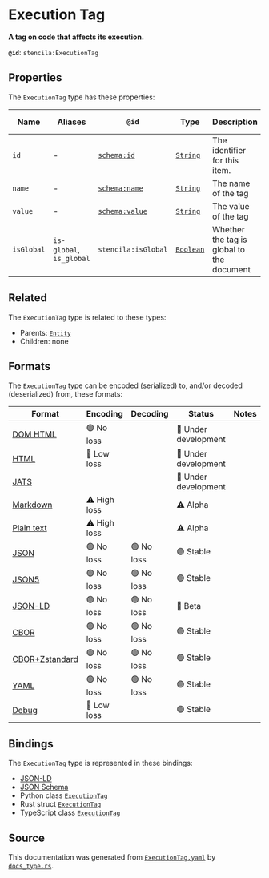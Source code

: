 # Execution Tag

**A tag on code that affects its execution.**

**`@id`**: `stencila:ExecutionTag`

## Properties

The `ExecutionTag` type has these properties:

| Name       | Aliases                  | `@id`                                      | Type                                                                                              | Description                               | Inherited from                                                                                   |
| ---------- | ------------------------ | ------------------------------------------ | ------------------------------------------------------------------------------------------------- | ----------------------------------------- | ------------------------------------------------------------------------------------------------ |
| `id`       | -                        | [`schema:id`](https://schema.org/id)       | [`String`](https://github.com/stencila/stencila/blob/main/docs/reference/schema/data/string.md)   | The identifier for this item.             | [`Entity`](https://github.com/stencila/stencila/blob/main/docs/reference/schema/other/entity.md) |
| `name`     | -                        | [`schema:name`](https://schema.org/name)   | [`String`](https://github.com/stencila/stencila/blob/main/docs/reference/schema/data/string.md)   | The name of the tag                       | -                                                                                                |
| `value`    | -                        | [`schema:value`](https://schema.org/value) | [`String`](https://github.com/stencila/stencila/blob/main/docs/reference/schema/data/string.md)   | The value of the tag                      | -                                                                                                |
| `isGlobal` | `is-global`, `is_global` | `stencila:isGlobal`                        | [`Boolean`](https://github.com/stencila/stencila/blob/main/docs/reference/schema/data/boolean.md) | Whether the tag is global to the document | -                                                                                                |

## Related

The `ExecutionTag` type is related to these types:

- Parents: [`Entity`](https://github.com/stencila/stencila/blob/main/docs/reference/schema/other/entity.md)
- Children: none

## Formats

The `ExecutionTag` type can be encoded (serialized) to, and/or decoded (deserialized) from, these formats:

| Format                                                                                             | Encoding     | Decoding  | Status              | Notes |
| -------------------------------------------------------------------------------------------------- | ------------ | --------- | ------------------- | ----- |
| [DOM HTML](https://github.com/stencila/stencila/blob/main/docs/reference/formats/dom.md)           | 🟢 No loss    |           | 🚧 Under development |       |
| [HTML](https://github.com/stencila/stencila/blob/main/docs/reference/formats/html.md)              | 🔷 Low loss   |           | 🚧 Under development |       |
| [JATS](https://github.com/stencila/stencila/blob/main/docs/reference/formats/jats.md)              |              |           | 🚧 Under development |       |
| [Markdown](https://github.com/stencila/stencila/blob/main/docs/reference/formats/markdown.md)      | ⚠️ High loss |           | ⚠️ Alpha            |       |
| [Plain text](https://github.com/stencila/stencila/blob/main/docs/reference/formats/text.md)        | ⚠️ High loss |           | ⚠️ Alpha            |       |
| [JSON](https://github.com/stencila/stencila/blob/main/docs/reference/formats/json.md)              | 🟢 No loss    | 🟢 No loss | 🟢 Stable            |       |
| [JSON5](https://github.com/stencila/stencila/blob/main/docs/reference/formats/json5.md)            | 🟢 No loss    | 🟢 No loss | 🟢 Stable            |       |
| [JSON-LD](https://github.com/stencila/stencila/blob/main/docs/reference/formats/jsonld.md)         | 🟢 No loss    | 🟢 No loss | 🔶 Beta              |       |
| [CBOR](https://github.com/stencila/stencila/blob/main/docs/reference/formats/cbor.md)              | 🟢 No loss    | 🟢 No loss | 🟢 Stable            |       |
| [CBOR+Zstandard](https://github.com/stencila/stencila/blob/main/docs/reference/formats/cborzst.md) | 🟢 No loss    | 🟢 No loss | 🟢 Stable            |       |
| [YAML](https://github.com/stencila/stencila/blob/main/docs/reference/formats/yaml.md)              | 🟢 No loss    | 🟢 No loss | 🟢 Stable            |       |
| [Debug](https://github.com/stencila/stencila/blob/main/docs/reference/formats/debug.md)            | 🔷 Low loss   |           | 🟢 Stable            |       |

## Bindings

The `ExecutionTag` type is represented in these bindings:

- [JSON-LD](https://stencila.org/ExecutionTag.jsonld)
- [JSON Schema](https://stencila.org/ExecutionTag.schema.json)
- Python class [`ExecutionTag`](https://github.com/stencila/stencila/blob/main/python/python/stencila/types/execution_tag.py)
- Rust struct [`ExecutionTag`](https://github.com/stencila/stencila/blob/main/rust/schema/src/types/execution_tag.rs)
- TypeScript class [`ExecutionTag`](https://github.com/stencila/stencila/blob/main/ts/src/types/ExecutionTag.ts)

## Source

This documentation was generated from [`ExecutionTag.yaml`](https://github.com/stencila/stencila/blob/main/schema/ExecutionTag.yaml) by [`docs_type.rs`](https://github.com/stencila/stencila/blob/main/rust/schema-gen/src/docs_type.rs).